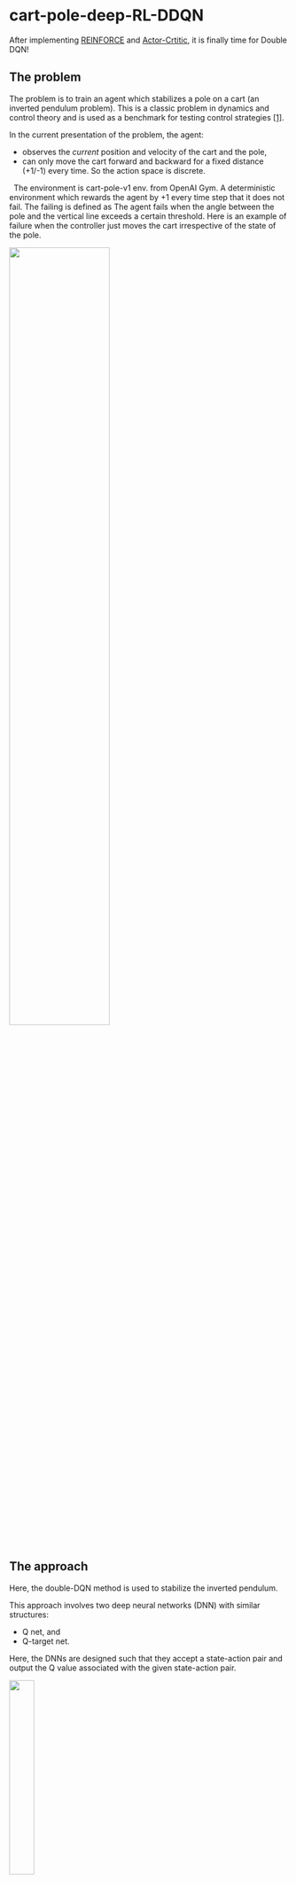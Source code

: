 # cart-pole-deep-RL-DDQN

After implementing [REINFORCE](https://github.com/nima-siboni/simplest-world-REINFORCE) and [Actor-Crtitic](https://github.com/nima-siboni/cart-pole-deep-RL-actor-critic), it is finally time for Double DQN!

## The problem

The problem is to train an agent which stabilizes a pole on a cart (an inverted pendulum problem). This is a classic problem in dynamics and control theory and is used as a benchmark for testing control strategies [[1]](https://en.wikipedia.org/wiki/Inverted_pendulum#:~:text=An%20inverted%20pendulum%20is%20a,additional%20help%20will%20fall%20over).

In the current presentation of the problem, the agent:
- observes the *current* position and velocity of the cart and the pole, 
- can only move the cart forward and backward for a fixed distance (+1/-1) every time. So the action space is discrete.


 
The environment is cart-pole-v1 env. from OpenAI Gym. A deterministic environment which rewards the agent by +1 every time step that it does not fail. The failing is defined as The agent fails when the angle between the pole and the vertical line exceeds a certain threshold. Here is an example of failure when the controller just moves the cart irrespective of the state of the pole.


<img src="./performance-and-animations/animations/not-trained/animation.gif" width="60%">


## The approach

Here, the double-DQN method is used to stabilize the inverted pendulum.

This approach involves two deep neural networks (DNN) with similar structures:
- Q net, and
- Q-target net.

Here, the DNNs are designed such that they accept a state-action pair and output the Q value associated with the given state-action pair.

<img src="./statics/Q_and_Qt.png" width="30%">


## Results

Here, before getting into the details of training of the agents, the performance of the trained agent is shown. 

First, we show a full episode of the agent's behavior, in the environment in which it is trained (i.e. where there is no random perturbations from the ambient). This is for an agent which has reached the maximum performance. We also show quantitatively how the performance is improved as the number of training rounds increases.

Next, we put the agent in a more realistic environment, e.g. where there is a random noise acting on the agent. How well an agent does in an environment which is not its training environment is an important question for real world applications of the RL.

### In absence of random perturbations
Let's first start with a visual demonstration of an episode of a trained agent, as shown here. One can qualitatively see the improvement of the agent in stabilizing the pole.

<img src="./performance-and-animations/animations/trained/animation.gif" width="60%">


One can quantify the *performance* of the agent simply as the duration of the time interval over which it holds the pole before failing. In the following figure, we showed the performance for each episode and also the averaged performance for each policy iteration step. In this case, the data from 60 episodes are used for each policy iteration step.

<img src="./performance-and-animations/results.png" width="60%" rotate='90'>

The maximum performance is limited to 200 steps as this is set by the cart-pole environment of OpenAI Gym as a limit.

### In presence of random perturbations

We also test the agent in presence of random perturbations. Here, we add "wind" which is blowing randomly and leads to a change the angle of the pole. An instance of such an experiment is presented here. One can observe that although the agent is trained in absence of the wind, it still performs reasonably well for in presence of the wind.

<img src="./performance-and-animations/animations/trained-windy/animation.gif" width="60%">

The windy experiments can be performed using ```simulator-windy.py```. The strength of the wind and its period can be changed by ```wind_power``` and ```wind_period``` variables in the script.

## The code structure

The main program is organized in the following way:
* **initialization**: random weights/biases are assigned to the network, 
* **experience loops**: 

  **(1)** a random initial state is assigned to the *state* variable,

  **(2)** given the *state*, an action (*a*) is chosen using the policy,

  **(3)** the action *a* is given to the environment, and the environment returns the new state, the reward, and a signal indicating the end of the episode.
  
  **(4)** if the process is not ended, the new state is assigned to the variable *state* and the execution continues to step **(2)** . 

All the states, actions, and the rewards are saved from the beginning of the episode until the end of it. This process is repeated for a number of episodes and all the data are gathered in an instance of the class *History*.

* **learning** : After sampling based on the policy, the obtained data is used to train the DNN. In the case of our DNN, defining the loss function is not straightforward. The reason behind this complication is the fact that this DNN has two types of outputs (classification for the action and regression for the value function) which are both affected by the weight and biases of the *same* shared layers. To train the weights/biases of these shared layers one should combine the binary cross entropy loss for the actions, and the mean squared error for the value function. One way to combine these different losses would be to consider a (weighted) average of them. Using this loss and the data gathered from the experience, we used the actor-critic algorithm to take a policy iteration step. Using this new policy, we go back to the **experience loops**.

## requirements
Besides the python3 and pip3

* gym 
* keras
* numpy
* os
* Pillow
* random
* tensorflow (version 2)

```
pip3 install -r requirements.txt
```
## usage

To execute the experiment loops and the learning one can run:
```
python3 experience-and-learn.py
```
This script runs experiments for a random policy and improves it. 

To use the simulator for sampling the not/trained agent, run

```
python3 simulator.py
```

To choose which agent is used one should change the file address of the model.


## tips and tricks

The aforementioned oscillations can be reduced significantly by introducing a small degree of exploration to the problem. One way to do so is using Boltzmann exploration (see [here](https://arxiv.org/abs/1705.10257) for details). A simpler approach which we considered here is similar to epsilon-greedy method:


<img src="https://latex.codecogs.com/gif.latex?\mathrm{output\_policy}=\frac{\mathrm{output\_policy}+\epsilon}{1+\epsilon~~\mathrm{nr\_actions}}" /> 

where *output_policy* is the output of the DNN for the policy which has *nr_actions* elements (see the schematics of the DNN). This additional operation (with no learnable parameter) changes the design of the DNN as depicted below.


<img src="./statics/with-epsilon-layer.png" width="30%">

Of course, now one should choose a value for the epsilon in a proper range: on one hand, we observed that if the epsilon is too small, it does not have the desired stabilizing effect, and on the other hand, if it is too large, the overall performance of the agent is hindered. The value of epsilon is 0.001 for the results shown above. To observe the qualitative effect of introducing the epsilon, here the same performance curve is plotted for epsilon=0. One can see that the presence of the epsilon increases the overall performance of the agent and its learning process.


<img src="./performance-and-animations/results_zero_epsilon.png" width="60%">

Detailed quantitative and analytical studies of the effect of epsilon is required.


## discussions

Using the actor-critic method, the agent can directly learn from their experience. As one can see in the above figure, after only ~10 policy iteration the agent figures out the right policy. One can stop the training at this point. Nevertheless, if one chooses to continue training, surprisingly the agent starts showing an unstable behavior, i.e. the performance oscillates. This is a known fact and in the following a few steps towards reduction of these oscillations are discussed. 


## Future steps

* The sampling from each policy is a task which can be parallelized conveniently, as the episodes are independent of each other.
